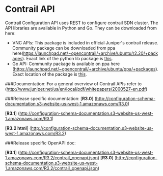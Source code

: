 # Contrail API

Contrail Configuration API uses REST to configure contrail SDN cluster. The API libraries are available in Python and Go. They can be downloaded from here:


* VNC APIs: This package is included in official Juniper's contrail release. Community package can be downloaded from ppa here(https://launchpad.net/~opencontrail/+archive/ubuntu/r2.20/+packages). Exact link of the python lib package is [this](https://launchpad.net/~opencontrail/+archive/ubuntu/r2.20/+files/python-contrail_2.21~20151202~trusty_amd64.deb).
* Go API: Community package is available on ppa here (https://launchpad.net/~opencontrail/+archive/ubuntu/ppa/+packages). Exact location of the package is [this](https://launchpad.net/~opencontrail/+archive/ubuntu/ppa/+files/contrail-go-api_0.0~git099da5f-1.debian.tar.gz).

###Documentation:
For a general overview of Contrail APIs refer to (http://www.juniper.net/us/en/local/pdf/whitepapers/2000527-en.pdf)

###Release specific documentation:
[**R3.0**] (http://configuration-schema-documentation.s3-website-us-west-1.amazonaws.com/R3.0) 

[**R3.1**] (http://configuration-schema-documentation.s3-website-us-west-1.amazonaws.com/R3.1)


[**R3.2 html**] (http://configuration-schema-documentation.s3-website-us-west-1.amazonaws.com/R3.2)

###Release specific OpenAPI doc:

[**R3.1**] (http://configuration-schema-documentation.s3-website-us-west-1.amazonaws.com/R3.2/contrail_openapi.json)
[**R3.0**] (http://configuration-schema-documentation.s3-website-us-west-1.amazonaws.com/R3.2/contrail_openapi.json)